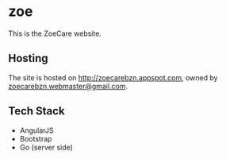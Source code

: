 zoe
===
This is the ZoeCare website.

Hosting
-------
The site is hosted on http://zoecarebzn.appspot.com, owned by [zoecarebzn.webmaster@gmail.com](mailto:zoecarebzn.webmaster@gmail.com).

Tech Stack
----------
* AngularJS
* Bootstrap
* Go (server side)
